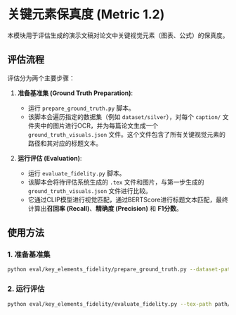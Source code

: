 # 关键元素保真度 (Metric 1.2)

本模块用于评估生成的演示文稿对论文中关键视觉元素（图表、公式）的保真度。

## 评估流程

评估分为两个主要步骤：

1.  **准备基准集 (Ground Truth Preparation)**:
    -   运行 `prepare_ground_truth.py` 脚本。
    -   该脚本会遍历指定的数据集（例如 `dataset/silver`），对每个 `caption/` 文件夹中的图片进行OCR，并为每篇论文生成一个 `ground_truth_visuals.json` 文件。这个文件包含了所有关键视觉元素的路径和其对应的标题文本。

2.  **运行评估 (Evaluation)**:
    -   运行 `evaluate_fidelity.py` 脚本。
    -   该脚本会将待评估系统生成的 `.tex` 文件和图片，与第一步生成的 `ground_truth_visuals.json` 文件进行比较。
    -   它通过CLIP模型进行视觉匹配，通过BERTScore进行标题文本匹配，最终计算出**召回率 (Recall)**、**精确度 (Precision)** 和 **F1分数**。

## 使用方法

### 1. 准备基准集

```bash
python eval/key_elements_fidelity/prepare_ground_truth.py --dataset-path path/to/your/dataset
```

### 2. 运行评估

```bash
python eval/key_elements_fidelity/evaluate_fidelity.py --tex-path path/to/generated.tex --images-dir path/to/generated/images --ground-truth-json path/to/ground_truth_visuals.json
